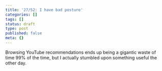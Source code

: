 ```yaml
---
title: '27/52: I have bad posture'
categories: []
tags: []
status: draft
type: post
published: false
meta: {}
---
```


Browsing YouTube recommendations ends up being a gigantic waste of time 99% of
the time, but I actually stumbled upon something useful the other day.

